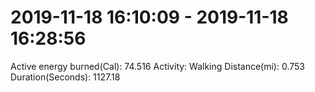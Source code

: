 # 2019-11-18 16:10:09 - 2019-11-18 16:28:56

Active energy burned(Cal): 74.516
Activity: Walking
Distance(mi): 0.753
Duration(Seconds): 1127.18